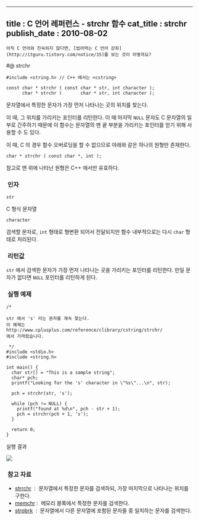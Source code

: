 ----------------
title : C 언어 레퍼런스 - strchr 함수
cat_title :  strchr
publish_date : 2010-08-02
--------------



```warning
아직 C 언어와 친숙하지 않다면, [씹어먹는 C 언어 강좌](http://itguru.tistory.com/notice/15)를 보는 것이 어떻까요?

```

#@ strchr

```info-format
#include <string.h> // C++ 에서는 <cstring>

const char * strchr ( const char * str, int character );
      char * strchr (       char * str, int character );

```

문자열에서 특정한 문자가 가장 먼저 나타나는 곳의 위치를 찾는다.

이 때, 그 위치를 가리키는 포인터를 리턴한다. 이 때 마지막 `NULL` 문자도 C 문자열의 일부로 간주하기 때문에 이 함수는 문자열의 맨 끝 부분을 가리키는 포인터를 얻기 위해 사용할 수 도 있다.

이 때, C 의 경우 함수 오버로딩을 할 수 없으므로 아래와 같은 하나의 원형만 존재한다.

```info-format
char * strchr ( const char *, int );
```


참고로 맨 위에 나타난 원형은 C++ 에서만 유효하다.



###  인자


`str`

C 형식 문자열

`character`

검색할 문자로, `int` 형태로 형변환 되어서 전달되지만 함수 내부적으로는 다시 `char` 형태로 처리된다.



###  리턴값




`str` 에서 검색한 문자가 가장 먼저 나타나는 곳을 가리키는 포인터를 리턴한다. 만일 문자가 없다면 `NULL` 포인터를 리턴하게 된다.



###  실행 예제




```cpp-formatted
/*

str 에서 's' 라는 문자를 계속 찾는다.
이 예제는
http://www.cplusplus.com/reference/clibrary/cstring/strchr/
에서 가져왔습니다.

 */
#include <stdio.h>
#include <string.h>

int main() {
  char str[] = "This is a sample string";
  char* pch;
  printf("Looking for the 's' character in \"%s\"...\n", str);

  pch = strchr(str, 's');

  while (pch != NULL) {
    printf("found at %d\n", pch - str + 1);
    pch = strchr(pch + 1, 's');
  }

  return 0;
}
```


실행 결과


![](http://img1.daumcdn.net/thumb/R1920x0/?fname=http%3A%2F%2Fcfile9.uf.tistory.com%2Fimage%2F177446244C558BD59B51A7)


###  참고 자료


* [strrchr](http://itguru.tistory.com/96)  :  문자열에서 특정한 문자를 검색하되, 가장 마지막으로 나타나는 위치를 구한다.
*  [memchr](http://itguru.tistory.com/92) :  메모리 블록에서 특정한 문자를 검색한다.
*  [strpbrk](http://itguru.tistory.com/95)  :  문자열에서 다른 문자열에 포함된 문자들 중 일치하는 문자를 검색한다.